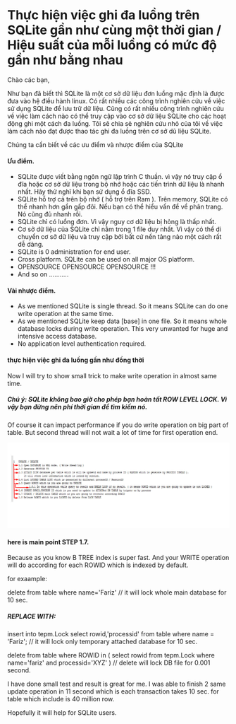 # Thực hiện việc ghi đa luồng trên SQLite gần như cùng một thời gian / Hiệu suất của mỗi luồng có mức độ gần như bằng nhau


Chào các bạn,

Như bạn đã biết thì SQLite là một cơ sở dữ liệu đơn luồng mặc định là được đưa vào hệ điều hành linux. Có rất nhiều các công trình nghiên cứu về việc sử dụng SQLite để lưu trữ dữ liệu. Cũng có rất nhiều công trình nghiên cứu về việc làm cách nào có thể truy cập vào cơ sở dữ liệu SQLite cho các hoạt động ghi một cách đa luồng. Tôi sẽ chia sẻ nghiên cứu nhỏ của tôi về việc làm cách nào đạt được thao tác ghi đa luồng trên cơ sở dũ liệu SQLite.

Chúng ta cần biết về các ưu điểm và nhược điểm của SQLite

#### Ưu điểm.
 * SQLite được viết bằng ngôn ngữ lập trình C thuần. vì vậy nó truy cập ổ đĩa hoặc cơ sở dữ liệu trong bộ nhớ hoặc các tiến trình dữ liệu là nhanh nhất. Hãy thử nghĩ khi bạn sử dụng ổ đĩa SSD.
 * SQLite hỗ trợ cả trên bộ nhớ ( hỗ trợ trên Ram ). Trên memory, SQLite có thể nhanh hơn gần gấp đôi. Nếu bạn có thể hiểu vấn đề về phân trang. Nó cũng đủ nhanh rồi.
* SQLite chỉ có luồng đơn. Vì vậy nguy cơ dữ liệu bị hỏng là thấp nhất.
* Cơ sở dữ liệu của SQLite chỉ nằm trong 1 file duy nhất. Vì vậy có thể di chuyển cơ sở dữ liệu và truy cập bởi bất cứ nền tảng nào một cách rất dễ dàng. 
* SQLite is 0 administration for end user. 
* Cross platform. SQLite can be used on all major OS platform. 
* OPENSOURCE OPENSOURCE OPENSOURCE !!!
* And so on ………..

#### Vài nhược điểm.
* As we mentioned SQLite is single thread. So it means SQLite can do one write operation at the same time. 
* As we mentioned SQLite keep data [base] in one file. So it means whole database locks during write operation. This very unwanted for huge and intensive access database. 
* No application level authentication required.

#### thực hiện việc ghi đa luồng gần như đồng thời

Now I will try to show small trick to make write operation in almost same time.

##### Chú ý: SQLite không bao giờ cho phép bạn hoàn tất ROW LEVEL LOCK. Vì vậy bạn đừng nên phí thời gian để tìm kiếm nó.

Of course it can impact performance if you do write operation on big part of table. But second thread will not wait a lot of time for first operation end. 

![image](0.jpeg)

#### here is main point STEP 1.7.

Because as you know B TREE index is super fast. And your WRITE operation will do according for each ROWID which is indexed by default.

for exaample:

delete from table where name='Fariz' // it will lock whole main database for 10 sec.

##### REPLACE WITH:

insert into tepm.Lock select rowid,'processid' from table where name = 'Fariz'; // it will lock only temporary attached database for 10 sec.

delete from table where ROWID in ( select rowid from tepm.Lock where name='fariz' and processid='XYZ' ) // delete will lock DB file for 0.001 second.

I have done small test and result is great for me. I was able to finish 2 same update operation in 11 second which is each transaction takes 10 sec. for table which include is 40 million row.

Hopefully it will help for SQLite users.